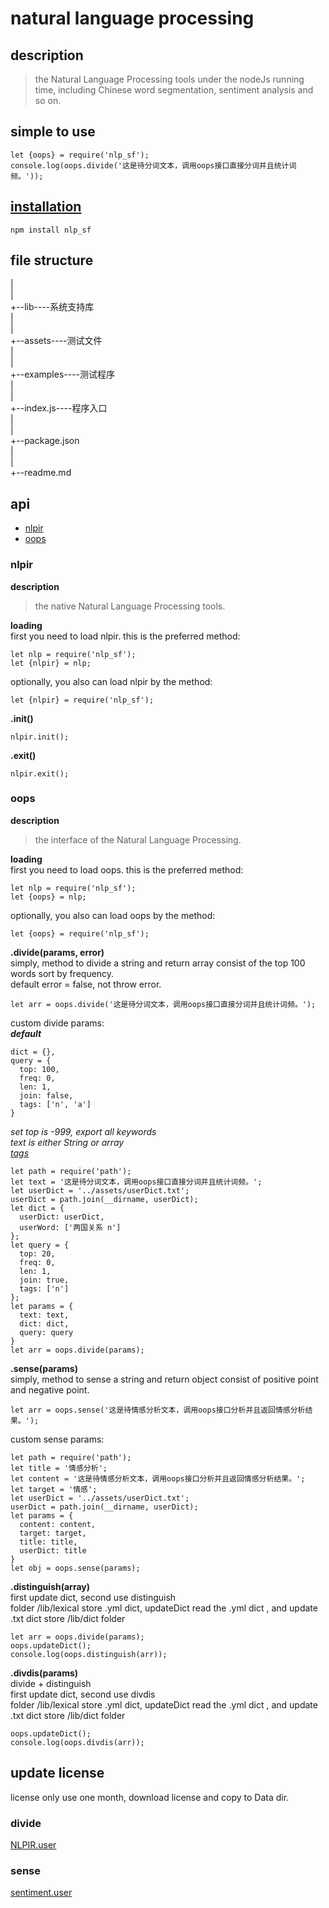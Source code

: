 # natural language processing  

## description  
  > the Natural Language Processing tools under the nodeJs running time, including Chinese word segmentation, sentiment analysis and so on.  

## simple to use  
  ```
  let {oops} = require('nlp_sf');
  console.log(oops.divide('这是待分词文本，调用oops接口直接分词并且统计词频。'));
  ```

## [installation](https://www.npmjs.com/package/nlp_sf)  
  ```
  npm install nlp_sf
  ```

## file structure  
  |  
  |  
  +--lib----系统支持库  
  |  
  |  
  +--assets----测试文件  
  |  
  |  
  +--examples----测试程序  
  |  
  |  
  +--index.js----程序入口  
  |  
  |  
  +--package.json  
  |  
  |  
  +--readme.md  
  
## api  

  - [nlpir](#nlpir)  
  - [oops](#oops)  

### nlpir  
  **description**  
  > the native Natural Language Processing tools.  

  **loading**  
  first you need to load nlpir. this is the preferred method:  
  ```
  let nlp = require('nlp_sf');
  let {nlpir} = nlp;
  ```

  optionally, you also can load nlpir by the method:  
  ```
  let {nlpir} = require('nlp_sf');
  ```

  **.init()**  
  ```
  nlpir.init();
  ```

  **.exit()**  
  ```
  nlpir.exit();
  ```

### oops  
  **description**  
  > the interface of the Natural Language Processing.  

  **loading**  
  first you need to load oops. this is the preferred method:  
  ```
  let nlp = require('nlp_sf');
  let {oops} = nlp;
  ```

  optionally, you also can load oops by the method:  
  ```
  let {oops} = require('nlp_sf');
  ```

  **.divide(params, error)**  
  simply, method to divide a string and return array consist of the top 100 words sort by frequency.  
  default error = false, not throw error.  
  ```
  let arr = oops.divide('这是待分词文本，调用oops接口直接分词并且统计词频。');
  ```

  custom divide params:  
  _**default**_  
  ```
  dict = {},
  query = {
    top: 100,
    freq: 0,
    len: 1,
    join: false,
    tags: ['n', 'a']
  }
  ```
  _set top is -999, export all keywords_  
  _text is either String or array_  
  _[tags](http://ictclas.nlpir.org/nlpir/html/readme.htm#_Toc34628482)_
  ```
  let path = require('path');
  let text = '这是待分词文本，调用oops接口直接分词并且统计词频。';
  let userDict = '../assets/userDict.txt';
  userDict = path.join(__dirname, userDict);
  let dict = {
    userDict: userDict,
    userWord: ['两国关系 n']
  };
  let query = {
    top: 20,
    freq: 0,
    len: 1,
    join: true,
    tags: ['n']
  };
  let params = {
    text: text,
    dict: dict,
    query: query
  }
  let arr = oops.divide(params);
  ```

  **.sense(params)**  
  simply, method to sense a string and return object consist of positive point and negative point.  
  ```
  let arr = oops.sense('这是待情感分析文本，调用oops接口分析并且返回情感分析结果。');
  ```

  custom sense params:  
  ```
  let path = require('path');
  let title = '情感分析';
  let content = '这是待情感分析文本，调用oops接口分析并且返回情感分析结果。';
  let target = '情感';
  let userDict = '../assets/userDict.txt';
  userDict = path.join(__dirname, userDict);
  let params = {
    content: content,
    target: target,
    title: title,
    userDict: title
  }
  let obj = oops.sense(params);
  ```

  **.distinguish(array)**  
  first update dict, second use distinguish  
  folder /lib/lexical store .yml dict, updateDict read the .yml dict , and update .txt dict store /lib/dict folder  
  ```
  let arr = oops.divide(params);
  oops.updateDict();
  console.log(oops.distinguish(arr));
  ```

  **.divdis(params)**  
  divide + distinguish  
  first update dict, second use divdis  
  folder /lib/lexical store .yml dict, updateDict read the .yml dict , and update .txt dict store /lib/dict folder  
  ```
  oops.updateDict();
  console.log(oops.divdis(arr));
  ```

## update license  
  license only use one month, download license and copy to Data dir.  

### divide  
  [NLPIR.user](https://github.com/NLPIR-team/NLPIR/tree/master/License/license%20for%20a%20month/NLPIR-ICTCLAS%E5%88%86%E8%AF%8D%E6%8E%88%E6%9D%83)  

### sense  
  [sentiment.user](https://github.com/NLPIR-team/NLPIR/blob/master/License/license%20for%20a%20month/Sentiment%E6%83%85%E6%84%9F%E5%88%86%E6%9E%90%E6%8E%88%E6%9D%83.rar)  